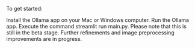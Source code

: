 To get started:

Install the Ollama app on your Mac or Windows computer.
Run the Ollama app.
Execute the command streamlit run main.py.
Please note that this is still in the beta stage. Further refinements and image preprocessing improvements are in progress.

